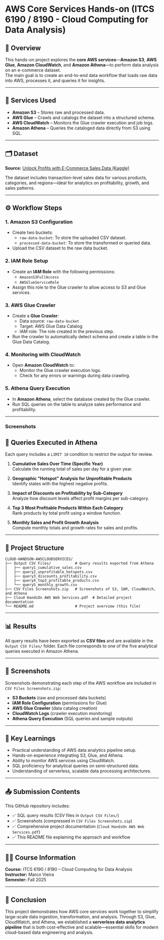 # AWS Core Services Hands-on (ITCS 6190 / 8190 - Cloud Computing for Data Analysis)

## 📘 Overview
This hands-on project explores the **core AWS services**—**Amazon S3**, **AWS Glue**, **Amazon CloudWatch**, and **Amazon Athena**—to perform data analysis on an e-commerce dataset.  
The main goal is to create an end-to-end data workflow that loads raw data into AWS, processes it, and queries it for insights.

---

## 🧩 Services Used
- **Amazon S3** – Stores raw and processed data.
- **AWS Glue** – Crawls and catalogs the dataset into a structured schema.
- **AWS CloudWatch** – Monitors the Glue crawler execution and job logs.
- **Amazon Athena** – Queries the cataloged data directly from S3 using SQL.

---

## 🗂️ Dataset
**Source:** [Unlock Profits with E-Commerce Sales Data (Kaggle)](https://www.kaggle.com/datasets/thedevastator/unlock-profits-with-e-commerce-sales-data)

The dataset includes transaction-level sales data for various products, categories, and regions—ideal for analytics on profitability, growth, and sales patterns.

---

## ⚙️ Workflow Steps

### 1. **Amazon S3 Configuration**
- Create two buckets:
  - `raw-data-bucket`: To store the uploaded CSV dataset.
  - `processed-data-bucket`: To store the transformed or queried data.
- Upload the CSV dataset to the raw data bucket.

### 2. **IAM Role Setup**
- Create an **IAM Role** with the following permissions:
  - `AmazonS3FullAccess`
  - `AWSGlueServiceRole`
- Assign this role to the Glue crawler to allow access to S3 and Glue services.

### 3. **AWS Glue Crawler**
- Create a **Glue Crawler**:
  - Data source: `raw-data-bucket`
  - Target: AWS Glue Data Catalog
  - IAM role: The role created in the previous step.
- Run the crawler to automatically detect schema and create a table in the Glue Data Catalog.

### 4. **Monitoring with CloudWatch**
- Open **Amazon CloudWatch** to:
  - Monitor the Glue crawler execution logs.
  - Check for any errors or warnings during data crawling.

### 5. **Athena Query Execution**
- In **Amazon Athena**, select the database created by the Glue crawler.
- Run SQL queries on the table to analyze sales performance and profitability.

---

### Screenshots





## 🧮 Queries Executed in Athena

Each query includes a `LIMIT 10` condition to restrict the output for review.

1. **Cumulative Sales Over Time (Specific Year)**  
   Calculate the running total of sales per day for a given year.

2. **Geographic "Hotspot" Analysis for Unprofitable Products**  
   Identify states with the highest negative profits.

3. **Impact of Discounts on Profitability by Sub-Category**  
   Analyze how discount levels affect profit margins per sub-category.

4. **Top 3 Most Profitable Products Within Each Category**  
   Rank products by total profit using a window function.

5. **Monthly Sales and Profit Growth Analysis**  
   Compute monthly totals and growth rates for sales and profits.

---

## 📂 Project Structure

```
CLOUD-HANDSON-AWSCLOUDSERVICES/
├── Output CSV Files/           # Query results exported from Athena
│   ├── query1_cumulative_sales.csv
│   ├── query2_unprofitable_hotspots.csv
│   ├── query3_discounts_profitability.csv
│   ├── query4_top3_profitable_products.csv
│   └── query5_monthly_growth.csv
├── CSV Files Screenshots.zip   # Screenshots of S3, IAM, CloudWatch, and Athena
├── Cloud HandsOn AWS Web Services.pdf  # Detailed project documentation
└── README.md                   # Project overview (this file)
```

---

## 📊 Results
All query results have been exported as **CSV files** and are available in the `Output CSV Files/` folder. Each file corresponds to one of the five analytical queries executed in Amazon Athena.

---

## 📸 Screenshots
Screenshots demonstrating each step of the AWS workflow are included in `CSV Files Screenshots.zip`:
- **S3 Buckets** (raw and processed data buckets)
- **IAM Role Configuration** (permissions for Glue)
- **AWS Glue Crawler** (data catalog creation)
- **CloudWatch Logs** (crawler execution monitoring)
- **Athena Query Execution** (SQL queries and sample outputs)

---

## 🧠 Key Learnings
- Practical understanding of AWS data analytics pipeline setup.
- Hands-on experience integrating S3, Glue, and Athena.
- Ability to monitor AWS services using CloudWatch.
- SQL proficiency for analytical queries on semi-structured data.
- Understanding of serverless, scalable data processing architectures.

---

## 📤 Submission Contents
This GitHub repository includes:
- ✅ SQL query results (CSV files in `Output CSV Files/`)
- ✅ Screenshots (compressed in `CSV Files Screenshots.zip`)
- ✅ Comprehensive project documentation (`Cloud HandsOn AWS Web Services.pdf`)
- ✅ This README file explaining the approach and workflow

---

## 🧑‍🏫 Course Information
**Course:** ITCS 6190 / 8190 – Cloud Computing for Data Analysis  
**Instructor:** Marco Vieira  
**Semester:** Fall 2025

---

## 🎯 Conclusion
This project demonstrates how AWS core services work together to simplify large-scale data ingestion, transformation, and analysis. Through S3, Glue, CloudWatch, and Athena, we established a **serverless data analytics pipeline** that is both cost-effective and scalable—essential skills for modern cloud-based data engineering and analysis.
